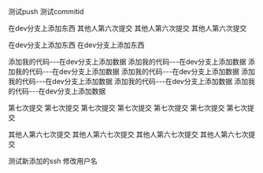 测试push
测试commitid

在dev分支上添加东西
其他人第六次提交
其他人第六次提交
其他人第六次提交


在dev分支上添加东西
在dev分支上添加东西

添加我的代码---在dev分支上添加数据
添加我的代码---在dev分支上添加数据
添加我的代码---在dev分支上添加数据
添加我的代码---在dev分支上添加数据
添加我的代码---在dev分支上添加数据
添加我的代码---在dev分支上添加数据
添加我的代码---在dev分支上添加数据

第七次提交
第七次提交
第七次提交
第七次提交
第七次提交
第七次提交
第七次提交


其他人第六七次提交
其他人第六七次提交
其他人第六七次提交
其他人第六七次提交

测试新添加的ssh
修改用户名

